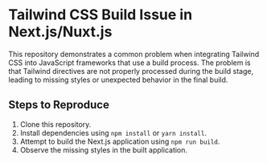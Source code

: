 # Tailwind CSS Build Issue in Next.js/Nuxt.js

This repository demonstrates a common problem when integrating Tailwind CSS into JavaScript frameworks that use a build process. The problem is that Tailwind directives are not properly processed during the build stage, leading to missing styles or unexpected behavior in the final build. 

## Steps to Reproduce

1. Clone this repository.
2. Install dependencies using `npm install` or `yarn install`.
3. Attempt to build the Next.js application using `npm run build`.
4. Observe the missing styles in the built application.